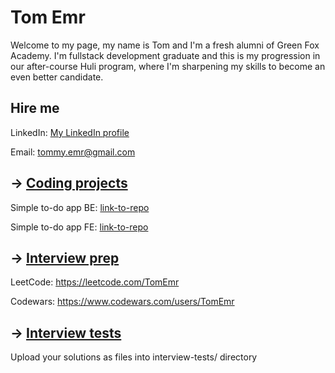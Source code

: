 # Tom Emr

Welcome to my page, my name is Tom and I'm a fresh alumni of Green Fox Academy. I'm fullstack development graduate and this is my progression in our after-course Huli program, where I'm sharpening my skills to become an even better candidate.

## Hire me
LinkedIn: [My LinkedIn profile](https://www.linkedin.com/in/tomáš-emr-8q5w2e0/)

Email: tommy.emr@gmail.com

## &rarr; [Coding projects](https://github.com/green-fox-academy/definitions/tree/master/project-phase/huli/coding-projects)
Simple to-do app BE: [link-to-repo](https://github.com/TomEmr/simple_todo_app_be)


Simple to-do app FE: [link-to-repo](https://github.com/TomEmr/simple_todo_app_fe)

## &rarr; [Interview prep](https://github.com/green-fox-academy/teaching-materials/tree/master/interview)
LeetCode: https://leetcode.com/TomEmr

Codewars: https://www.codewars.com/users/TomEmr

## &rarr; [Interview tests](https://github.com/green-fox-academy/teaching-materials/tree/master/project-phase/tech-interview-tests)
Upload your solutions as files into interview-tests/ directory


